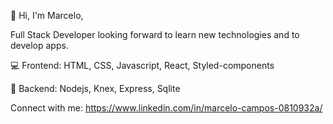 
👋 Hi, I'm Marcelo,

Full Stack Developer looking forward to learn new technologies and to develop apps.

💻 Frontend: HTML, CSS, Javascript, React, Styled-components

💽 Backend: Nodejs, Knex, Express, Sqlite


Connect with me:
https://www.linkedin.com/in/marcelo-campos-0810932a/ 
